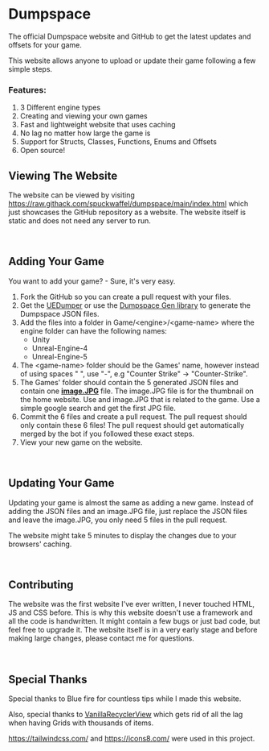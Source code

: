 <h1>Dumpspace</h1>
<p>The official Dumpspace website and GitHub to get the latest updates and offsets for your game.</p>
<p>This website allows anyone to upload or update their game following a few simple steps.</p>
<h3>Features:</h3>
<ol>
<li>3 Different engine types</li>
<li>Creating and viewing your own games</li>
<li>Fast and lightweight website that uses caching</li>
<li>No lag no matter how large the game is</li>
<li>Support for Structs, Classes, Functions, Enums and Offsets</li>
<li>Open source!</li>
</ol>
<h2>Viewing The Website</h2>
<p>The website can be viewed by visiting <a href="https://raw.githack.com/spuckwaffel/dumpspace/main/index.html">https://raw.githack.com/spuckwaffel/dumpspace/main/index.html</a> which just showcases the GitHub repository as a website. The website itself is static and does not need any server to run.</p>
<p>&nbsp;</p>
<h2>Adding Your Game</h2>
<p>You want to add your game? - Sure, it's very easy.</p>
<ol>
<li>Fork the GitHub so you can create a pull request with your files.</li>
<li>Get the <a href="https://github.com/Spuckwaffel/UEDumper">UEDumper</a> or use the <a href="https://github.com/Spuckwaffel/Dumpspace-Gen">Dumpspace Gen library</a> to generate the Dumpspace JSON files.</li>
<li>Add the files into a folder in Game/&lt;engine&gt;/&lt;game-name&gt; where the engine folder can have the following names:<br />
<ul>
<li>Unity</li>
<li>Unreal-Engine-4</li>
<li>Unreal-Engine-5</li>
</ul>
</li>
<li>The &lt;game-name&gt; folder should be the Games' name, however instead of using spaces " ", use "-", e.g "Counter Strike" &rarr; "Counter-Strike".</li>
<li>The Games' folder should contain the 5 generated JSON files and contain one&nbsp;<span style="text-decoration: underline;"><strong>image.JPG</strong></span> file. The image.JPG file is for the thumbnail on the home website. Use and image.JPG that is related to the game. Use a simple google search and get the first JPG file.</li>
<li>Commit the 6 files and create a pull request. The pull request should only contain these 6 files! The pull request should get automatically merged by the bot if you followed these exact steps.</li>
<li>View your new game on the website.</li>
</ol>
<p>&nbsp;</p>
<h2>Updating Your Game</h2>
<p>Updating your game is almost the same as adding a new game. Instead of adding the JSON files and an image.JPG file, just replace the JSON files and leave the image.JPG, you only need 5 files in the pull request.</p>
<p>The website might take 5 minutes to display the changes due to your browsers' caching.</p>
<p>&nbsp;</p>
<h2>Contributing</h2>
<p>The website was the first website I've ever written, I never touched HTML, JS and CSS before. This is why this website doesn't use a framework and all the code is handwritten. It might contain a few bugs or just bad code, but feel free to upgrade it. The website itself is in a very early stage and before making large changes, please contact me for questions.</p>
<p>&nbsp;</p>
<h2>Special Thanks</h2>
<p>Special thanks to Blue fire for countless tips while I made this website.</p>
<p>Also, special thanks to <a href="https://github.com/winetree94/VanillaRecyclerView">VanillaRecyclerView</a> which gets rid of all the lag when having Grids with thousands of items.&nbsp;</p>
<p><a href="https://tailwindcss.com/">https://tailwindcss.com/</a> and <a href="https://icons8.com/">https://icons8.com/</a> were used in this project.</p>
